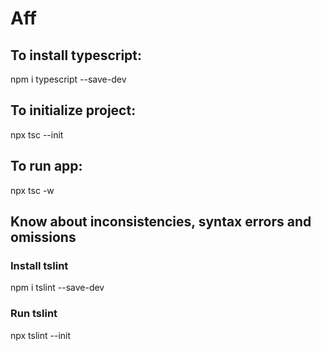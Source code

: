 # Aff

## To install typescript:
npm i typescript --save-dev

## To initialize project:
npx tsc --init

## To run app:
npx tsc -w

##  Know about inconsistencies, syntax errors and omissions
### Install tslint
npm i tslint --save-dev

### Run tslint
npx tslint --init

